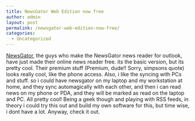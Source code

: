 ```yaml
---
title: NewsGator Web Edition now free
author: admin
layout: post
permalink: /newsgator-web-edition-now-free/
categories:
  - Uncategorized
---
```

[NewsGator][1], the guys who make the NewsGator news reader for outlook, have just made their online news reader free. its the basic version, but its pretty cool. Their premium stuff (Premium, dude!! Sorry, simpsons quote) looks really cool, like the phone access. Also, i like the syncing with PCs and stuff. so i could have newsgator on my laptop and my workstation at home, and they sync automagically with each other, and then i can read news on my phone or PDA, and they will be marked as read on the laptop and PC. All pretty cool! Being a geek though and playing with RSS feeds, in theory i could try this out and build my own software for this, but time wise, i dont have a lot. Anyway, check it out.

 [1]: http://www.newsgator.com/Home.aspx